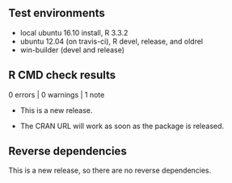 ## Test environments
* local ubuntu 16.10 install, R 3.3.2
* ubuntu 12.04 (on travis-ci), R devel, release, and oldrel
* win-builder (devel and release)

## R CMD check results

0 errors | 0 warnings | 1 note

* This is a new release.

* The CRAN URL will work as soon as the package is released.


## Reverse dependencies

This is a new release, so there are no reverse dependencies.
